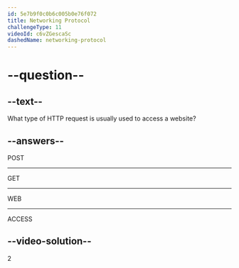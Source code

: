 ```yaml
---
id: 5e7b9f0c0b6c005b0e76f072
title: Networking Protocol
challengeType: 11
videoId: c6vZGescaSc
dashedName: networking-protocol
---
```


# --question--

## --text--

What type of HTTP request is usually used to access a website?

## --answers--

POST

---

GET

---

WEB

---

ACCESS

## --video-solution--

2
